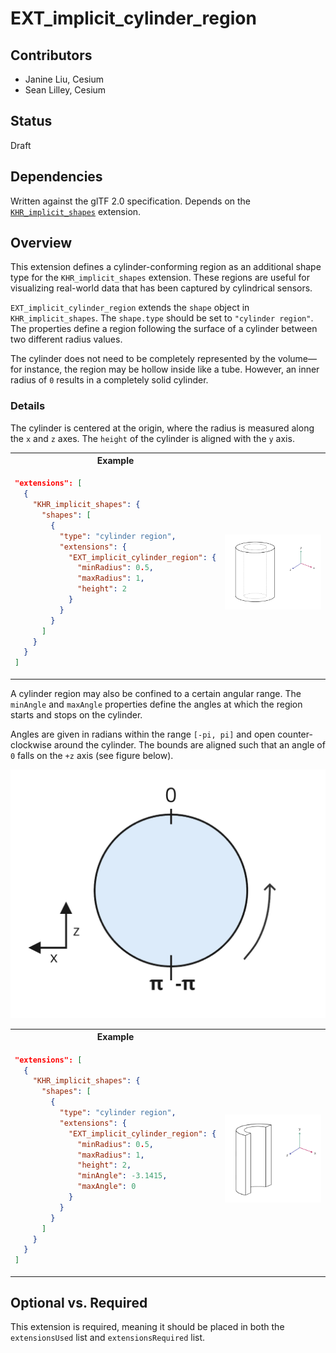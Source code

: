 # EXT_implicit_cylinder_region

## Contributors

- Janine Liu, Cesium
- Sean Lilley, Cesium

## Status

Draft

## Dependencies

Written against the glTF 2.0 specification. Depends on the [`KHR_implicit_shapes`](https://github.com/eoineoineoin/glTF/tree/refs/heads/collisionShapeMerge/extensions/2.0/Khronos/KHR_implicit_shapes) extension.

## Overview

This extension defines a cylinder-conforming region as an additional shape type for the `KHR_implicit_shapes` extension. These regions are useful for visualizing real-world data that has been captured by cylindrical sensors.

`EXT_implicit_cylinder_region` extends the `shape` object in `KHR_implicit_shapes`. The `shape.type` should be set to `"cylinder region"`. The properties define a region following the surface of a cylinder between two different radius values.

The cylinder does not need to be completely represented by the volume—for instance, the region may be hollow inside like a tube. However, an inner radius of `0` results in a completely solid cylinder.

### Details

The cylinder is centered at the origin, where the radius is measured along the `x` and `z` axes. The `height` of the cylinder is aligned with the `y` axis.

<table>
  <tr>
    <th>
    Example
    </th>
  </tr>
  <tr>
    <td>

```json
"extensions": [
  {
    "KHR_implicit_shapes": {
      "shapes": [
        {
          "type": "cylinder region",
          "extensions": {
            "EXT_implicit_cylinder_region": {
              "minRadius": 0.5,
              "maxRadius": 1,
              "height": 2
            }
          }
        }
      ]
    }
  }
]
```

  </td>
    <td>
    <img src="figures/hollow-cylinder.png">
    </td>
  </tr>
</table>

A cylinder region may also be confined to a certain angular range. The `minAngle` and `maxAngle` properties define the angles at which the region starts and stops on the cylinder.

Angles are given in radians within the range `[-pi, pi]` and open counter-clockwise around the cylinder. The bounds are aligned such that an angle of `0` falls on the `+z` axis (see figure below).

![](figures/cylinder-angle.png)

<table>
  <tr>
    <th>
    Example
    </th>
  </tr>
  <tr>
    <td>

```json
"extensions": [
  {
    "KHR_implicit_shapes": {
      "shapes": [
        {
          "type": "cylinder region",
          "extensions": {
            "EXT_implicit_cylinder_region": {
              "minRadius": 0.5,
              "maxRadius": 1,
              "height": 2,
              "minAngle": -3.1415,
              "maxAngle": 0
            }
          }
        }
      ]
    }
  }
]
```
</td>
    <td>
    <img src="figures/half-cylinder.png">
    </td>
  </tr>
</table>

## Optional vs. Required
This extension is required, meaning it should be placed in both the `extensionsUsed` list and `extensionsRequired` list.
